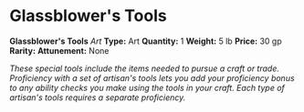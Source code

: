 # Glassblower's Tools

**Glassblower's Tools**
_Art_
**Type:** Art
**Quantity:** 1
**Weight:** 5 lb
**Price:** 30 gp
**Rarity:** 
**Attunement:** None

*These special tools include the items needed to pursue a craft or trade. Proficiency with a set of artisan's tools lets you add your proficiency bonus to any ability checks you make using the tools in your craft. Each type of artisan's tools requires a separate proficiency.*